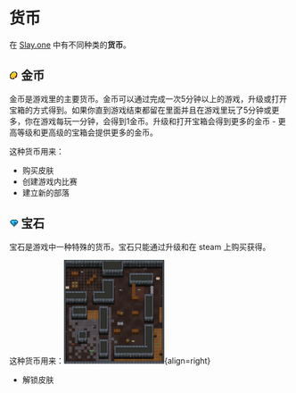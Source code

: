 # 货币
在 [Slay.one](Slay-one.md) 中有不同种类的**货币**。

## ![Gold.png](images/Gold.png) 金币
金币是游戏里的主要货币。金币可以通过完成一次5分钟以上的游戏，升级或打开宝箱的方式得到。如果你直到游戏结束都留在里面并且在游戏里玩了5分钟或更多，你在游戏每玩一分钟，会得到1金币。升级和打开宝箱会得到更多的金币 - 更高等级和更高级的宝箱会提供更多的金币。

这种货币用来：
- 购买皮肤
- 创建游戏内比赛
- 建立新的部落

## ![GemsTransparent.png](images/GemsTransparent.png) 宝石
宝石是游戏中一种特殊的货币。宝石只能通过升级和在 steam 上购买获得。

这种货币用来：![SmallOne.png](images/SmallOne.png){align=right}

- 解锁皮肤